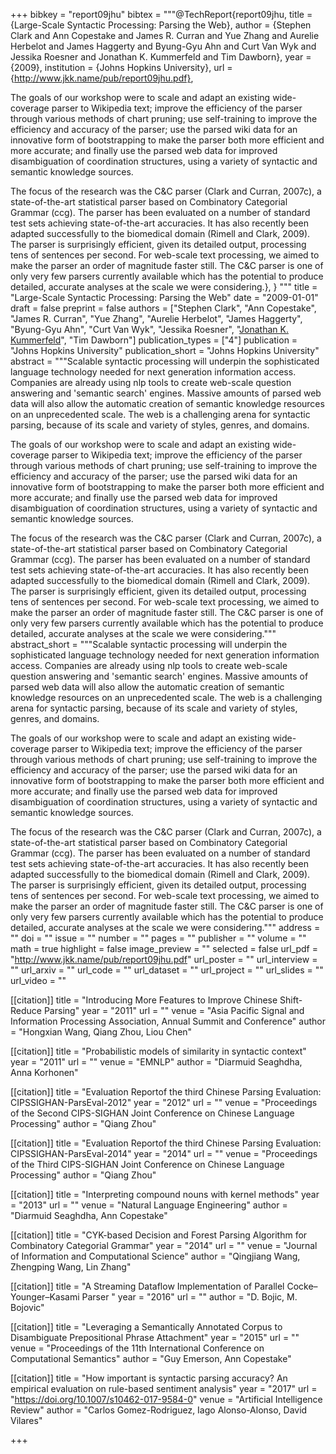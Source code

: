 +++
bibkey = "report09jhu"
bibtex = """@TechReport{report09jhu,
  title     = {Large-Scale Syntactic Processing: Parsing the Web},
  author    = {Stephen Clark and Ann Copestake and James R. Curran and Yue Zhang and Aurelie Herbelot and James Haggerty and Byung-Gyu Ahn and Curt Van Wyk and Jessika Roesner and Jonathan K. Kummerfeld and Tim Dawborn},
  year      = {2009},
  institution = {Johns Hopkins University},
  url       = {http://www.jkk.name/pub/report09jhu.pdf},

The goals of our workshop were to scale and adapt an existing wide-coverage parser to Wikipedia text; improve the efficiency of the parser through various methods of chart pruning; use self-training to improve the efficiency and accuracy of the parser; use the parsed wiki data for an innovative form of bootstrapping to make the parser both more efficient and more accurate; and finally use the parsed web data for improved disambiguation of coordination structures, using a variety of syntactic and semantic knowledge sources.

The focus of the research was the C&C parser (Clark and Curran, 2007c), a state-of-the-art statistical parser based on Combinatory Categorial Grammar (ccg). The parser has been evaluated on a number of standard test sets achieving state-of-the-art accuracies. It has also recently been adapted successfully to the biomedical domain (Rimell and Clark, 2009). The parser is surprisingly efficient, given its detailed output, processing tens of sentences per second. For web-scale text processing, we aimed to make the parser an order of magnitude faster still. The C&C parser is one of only very few parsers currently available which has the potential to produce detailed, accurate analyses at the scale we were considering.},
}
"""
title = "Large-Scale Syntactic Processing: Parsing the Web"
date = "2009-01-01"
draft = false
preprint = false
authors = ["Stephen Clark", "Ann Copestake", "James R. Curran", "Yue Zhang", "Aurelie Herbelot", "James Haggerty", "Byung-Gyu Ahn", "Curt Van Wyk", "Jessika Roesner", "<span style='text-decoration:underline;'>Jonathan K. Kummerfeld</span>", "Tim Dawborn"]
publication_types = ["4"]
publication = "Johns Hopkins University"
publication_short = "Johns Hopkins University"
abstract = """Scalable syntactic processing will underpin the sophisticated language technology needed for next generation information access. Companies are already using nlp tools to create web-scale question answering and 'semantic search' engines. Massive amounts of parsed web data will also allow the automatic creation of semantic knowledge resources on an unprecedented scale. The web is a challenging arena for syntactic parsing, because of its scale and variety of styles, genres, and domains.

The goals of our workshop were to scale and adapt an existing wide-coverage parser to Wikipedia text; improve the efficiency of the parser through various methods of chart pruning; use self-training to improve the efficiency and accuracy of the parser; use the parsed wiki data for an innovative form of bootstrapping to make the parser both more efficient and more accurate; and finally use the parsed web data for improved disambiguation of coordination structures, using a variety of syntactic and semantic knowledge sources.

The focus of the research was the C&C parser (Clark and Curran, 2007c), a state-of-the-art statistical parser based on Combinatory Categorial Grammar (ccg). The parser has been evaluated on a number of standard test sets achieving state-of-the-art accuracies. It has also recently been adapted successfully to the biomedical domain (Rimell and Clark, 2009). The parser is surprisingly efficient, given its detailed output, processing tens of sentences per second. For web-scale text processing, we aimed to make the parser an order of magnitude faster still. The C&C parser is one of only very few parsers currently available which has the potential to produce detailed, accurate analyses at the scale we were considering."""
abstract_short = """Scalable syntactic processing will underpin the sophisticated language technology needed for next generation information access. Companies are already using nlp tools to create web-scale question answering and 'semantic search' engines. Massive amounts of parsed web data will also allow the automatic creation of semantic knowledge resources on an unprecedented scale. The web is a challenging arena for syntactic parsing, because of its scale and variety of styles, genres, and domains.

The goals of our workshop were to scale and adapt an existing wide-coverage parser to Wikipedia text; improve the efficiency of the parser through various methods of chart pruning; use self-training to improve the efficiency and accuracy of the parser; use the parsed wiki data for an innovative form of bootstrapping to make the parser both more efficient and more accurate; and finally use the parsed web data for improved disambiguation of coordination structures, using a variety of syntactic and semantic knowledge sources.

The focus of the research was the C&C parser (Clark and Curran, 2007c), a state-of-the-art statistical parser based on Combinatory Categorial Grammar (ccg). The parser has been evaluated on a number of standard test sets achieving state-of-the-art accuracies. It has also recently been adapted successfully to the biomedical domain (Rimell and Clark, 2009). The parser is surprisingly efficient, given its detailed output, processing tens of sentences per second. For web-scale text processing, we aimed to make the parser an order of magnitude faster still. The C&C parser is one of only very few parsers currently available which has the potential to produce detailed, accurate analyses at the scale we were considering."""
address = ""
doi = ""
issue = ""
number = ""
pages = ""
publisher = ""
volume = ""
math = true
highlight = false
image_preview = ""
selected = false
url_pdf = "http://www.jkk.name/pub/report09jhu.pdf"
url_poster = ""
url_interview = ""
url_arxiv = ""
url_code = ""
url_dataset = ""
url_project = ""
url_slides = ""
url_video = ""

[[citation]]
title = "Introducing More Features to Improve Chinese Shift-Reduce Parsing"
year = "2011"
url = ""
venue = "Asia Pacific Signal and Information Processing Association, Annual Summit and Conference"
author = "Hongxian Wang, Qiang Zhou, Liou Chen"

[[citation]]
title = "Probabilistic models of similarity in syntactic context"
year = "2011"
url = ""
venue = "EMNLP"
author = "Diarmuid Seaghdha, Anna Korhonen"

[[citation]]
title = "Evaluation Reportof the third Chinese Parsing Evaluation: CIPSSIGHAN-ParsEval-2012"
year = "2012"
url = ""
venue = "Proceedings of the Second CIPS-SIGHAN Joint Conference on Chinese Language Processing"
author = "Qiang Zhou"

[[citation]]
title = "Evaluation Reportof the third Chinese Parsing Evaluation: CIPSSIGHAN-ParsEval-2014"
year = "2014"
url = ""
venue = "Proceedings of the Third CIPS-SIGHAN Joint Conference on Chinese Language Processing"
author = "Qiang Zhou"

[[citation]]
title = "Interpreting compound nouns with kernel methods"
year = "2013"
url = ""
venue = "Natural Language Engineering"
author = "Diarmuid Seaghdha, Ann Copestake"

[[citation]]
title = "CYK-based Decision and Forest Parsing Algorithm for Combinatory Categorial Grammar"
year = "2014"
url = ""
venue = "Journal of Information and Computational Science"
author = "Qingjiang Wang, Zhengping Wang, Lin Zhang"

[[citation]]
title = "A Streaming Dataflow Implementation of Parallel Cocke–Younger–Kasami Parser "
year = "2016"
url = ""
author = "D. Bojic, M. Bojovic"

[[citation]]
title = "Leveraging a Semantically Annotated Corpus to Disambiguate Prepositional Phrase Attachment"
year = "2015"
url = ""
venue = "Proceedings of the 11th International Conference on Computational Semantics"
author = "Guy Emerson, Ann Copestake"

[[citation]]
title = "How important is syntactic parsing accuracy? An empirical evaluation on rule-based sentiment analysis"
year = "2017"
url = "https://doi.org/10.1007/s10462-017-9584-0"
venue = "Artificial Intelligence Review"
author = "Carlos Gomez-Rodriguez, Iago Alonso-Alonso, David Vilares"


+++